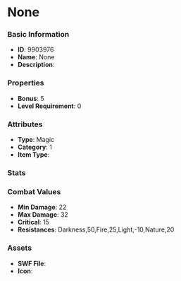 # None



### Basic Information

- **ID**: 9903976
- **Name**: None
- **Description**: 

### Properties

- **Bonus**: 5
- **Level Requirement**: 0

### Attributes

- **Type**: Magic
- **Category**: 1
- **Item Type**: 

### Stats


### Combat Values

- **Min Damage**: 22
- **Max Damage**: 32
- **Critical**: 15
- **Resistances**: Darkness,50,Fire,25,Light,-10,Nature,20

### Assets

- **SWF File**: 
- **Icon**: 

